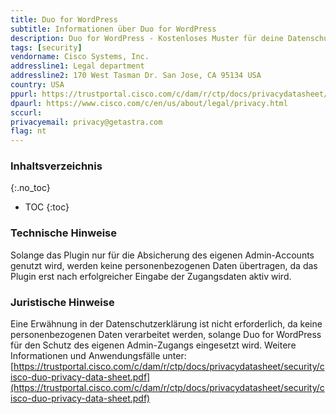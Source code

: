 ```yaml
---
title: Duo for WordPress
subtitle: Informationen über Duo for WordPress
description: Duo for WordPress - Kostenloses Muster für deine Datenschutzerklärung inkl. technischer und juristischer Hinweise.
tags: [security]
vendorname: Cisco Systems, Inc.
addressline1: Legal department
addressline2: 170 West Tasman Dr. San Jose, CA 95134 USA
country: USA
ppurl: https://trustportal.cisco.com/c/dam/r/ctp/docs/privacydatasheet/security/cisco-duo-privacy-data-sheet.pdf
dpaurl: https://www.cisco.com/c/en/us/about/legal/privacy.html
sccurl:
privacyemail: privacy@getastra.com
flag: nt
---
```

### Inhaltsverzeichnis
{:.no_toc}
* TOC
{:toc}

### Technische Hinweise
Solange das Plugin nur für die Absicherung des eigenen Admin-Accounts genutzt wird, werden keine personenbezogenen Daten übertragen, da das Plugin erst nach erfolgreicher Eingabe der Zugangsdaten aktiv wird.

### Juristische Hinweise
Eine Erwähnung in der Datenschutzerklärung ist nicht erforderlich, da keine personenbezogenen Daten verarbeitet werden, solange Duo for WordPress für den Schutz des eigenen Admin-Zugangs eingesetzt wird. Weitere Informationen und Anwendungsfälle unter: [https://trustportal.cisco.com/c/dam/r/ctp/docs/privacydatasheet/security/cisco-duo-privacy-data-sheet.pdf](https://trustportal.cisco.com/c/dam/r/ctp/docs/privacydatasheet/security/cisco-duo-privacy-data-sheet.pdf)
